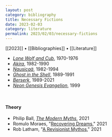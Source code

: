```yaml
---
layout: post
category: bibliography
title: Necessary Fictions
date: 2023-02-03
category: literature
permalink: 2023/02/03/necessary-fictions
---
```


[[2023]] • [[Bibliographies]] • [[Literature]]

* [*Lone Wolf and Cub*](https://en.m.wikipedia.org/wiki/Lone_Wolf_and_Cub), 1970-1976
* [*Akira*](https://en.m.wikipedia.org/wiki/Akira_(manga)), 1982-1990
* [*Nausicaä*](https://en.m.wikipedia.org/wiki/Nausica%C3%A4_of_the_Valley_of_the_Wind_(manga)), 1982-1994
* [*Ghost in the Shell*](https://en.m.wikipedia.org/wiki/Ghost_in_the_Shell_(manga)), 1989-1991
* [*Berserk*](https://en.m.wikipedia.org/wiki/Berserk_(manga)), 1989-2021
* [*Neon Genesis Evangelion*](https://en.m.wikipedia.org/wiki/Neon_Genesis_Evangelion_(manga)), 1999

<br>


#### Theory

* Philip Ball, [*The Modern Myths*](https://press.uchicago.edu/ucp/books/book/chicago/M/bo52584433.html), 2021
* Romulo Moraes, "[Recovering Dreams](https://tripleampersand.org/recovering-dream-studio-ghibli-avatar-manifest-unattainable/)," 2021
* Rob Latham, "[A Revisionist Mythos](https://lareviewofbooks.org/article/a-revisionist-mythos-frankenstein-versus-cthulhu/)," 2021
